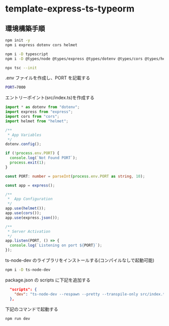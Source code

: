# template-express-ts-typeorm

## 環境構築手順

```sh
npm init -y
npm i express dotenv cors helmet

npm i -D typescript
npm i -D @types/node @types/express @types/dotenv @types/cors @types/helmet

npx tsc --init
```

.env ファイルを作成し、PORT を記載する

```sh
PORT=7000
```

エントリーポイント(src/index.ts)を作成する

```ts
import * as dotenv from "dotenv";
import express from "express";
import cors from "cors";
import helmet from "helmet";

/**
 * App Variables
 */
dotenv.config();

if (!process.env.PORT) {
  console.log(`Not Found PORT`);
  process.exit(1);
}

const PORT: number = parseInt(process.env.PORT as string, 10);

const app = express();

/**
 *  App Configuration
 */
app.use(helmet());
app.use(cors());
app.use(express.json());

/**
 * Server Activation
 */
app.listen(PORT, () => {
  console.log(`Listening on port ${PORT}`);
});
```

ts-node-dev のライブラリをインストールする(コンパイルなしで起動可能)

```sh
npm i -D ts-node-dev
```

package.json の scripts に下記を追加する

```json
  "scripts": {
    "dev": "ts-node-dev --respawn --pretty --transpile-only src/index.ts"
  },
```

下記のコマンドで起動する

```sh
npm run dev
```
